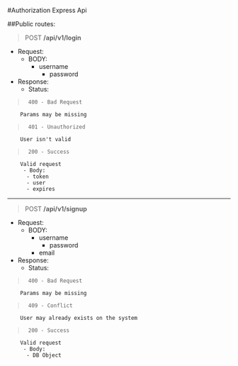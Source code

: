 #Authorization Express Api

##Public routes:

> POST **/api/v1/login**
  - Request:
    - BODY:
      - username
		  - password
  - Response:
    - Status:

>      400 - Bad Request
        Params may be missing

>      401 - Unauthorized
        User isn't valid

>      200 - Success
        Valid request
         - Body:
          - token
          - user
          - expires

---

> POST **/api/v1/signup**
  - Request:
    - BODY:
      - username
		  - password
      - email
  - Response:
    - Status:

>      400 - Bad Request
        Params may be missing

>      409 - Conflict
        User may already exists on the system

>      200 - Success
        Valid request
         - Body:
          - DB Object
